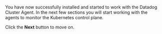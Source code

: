 You have now successfully installed and started to work with the Datadog Cluster Agent. In the next few sections you will start working with the agents to monitor the Kubernetes control plane.

Click the **Next** button to move on.